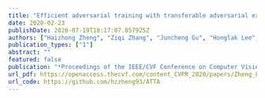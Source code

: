 ```yaml
---
title: "Efficient adversarial training with transferable adversarial examples"
date: 2020-02-23
publishDate: 2020-07-19T18:17:07.057925Z
authors: ["Haizhong Zheng", "Ziqi Zhang", "Juncheng Gu", "Honglak Lee", "Atul Prakash"]
publication_types: ["1"]
abstract: ""
featured: false
publication: "*Proceedings of the IEEE/CVF Conference on Computer Vision and Pattern Recognition*"
url_pdf: https://openaccess.thecvf.com/content_CVPR_2020/papers/Zheng_Efficient_Adversarial_Training_With_Transferable_Adversarial_Examples_CVPR_2020_paper.pdf
url_code: https://github.com/hzzheng93/ATTA
---
```


